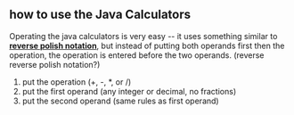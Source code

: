 ## how to use the **Java Calculators**
Operating the java calculators is very easy -- it uses something similar to 
[**reverse polish notation**](https://en.wikipedia.org/wiki/Reverse_Polish_notation), but instead of putting both operands first then the operation, the operation is entered before the two operands. (reverse reverse polish notation?)

1. put the operation (+, -, *, or /)
2. put the first operand (any integer or decimal, no fractions)
3. put the second operand (same rules as first operand)
